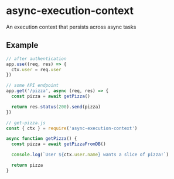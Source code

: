# async-execution-context
An execution context that persists across async tasks

## Example

```js
// after authentication
app.use((req, res) => {
  ctx.user = req.user
})

// some API endpoint
app.get('/pizza', async (req, res) => {
  const pizza = await getPizza()

  return res.status(200).send(pizza)
})

// get-pizza.js
const { ctx } = require('async-execution-context')

async function getPizza() {
  const pizza = await getPizzaFromDB()

  console.log(`User ${ctx.user.name} wants a slice of pizza!`)

  return pizza
}
```